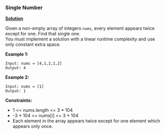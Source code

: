 ### Single Number
[**Solution**](https://github.com/kumaranil3921/LeetCode-Top-Interview-Questions/blob/main/Array/SingleNumber/SingleNumber.js) 

Given a non-empty array of integers ```nums```, every element appears twice except for one. Find that single one.  
You must implement a solution with a linear runtime complexity and use only constant extra space.  

**Example 1:**
```
Input: nums = [4,1,2,1,2]
Output: 4
```

**Example 2:**
```
Input: nums = [1]
Output: 1
```

**Constraints:**
* 1 <= nums.length <= 3 * 104
*  -3 * 104 <= nums[i] <= 3 * 104
* Each element in the array appears twice except for one element which appears only once.